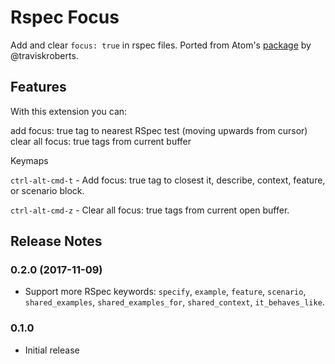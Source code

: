 # Rspec Focus

Add and clear `focus: true` in rspec files.
Ported from Atom's [package](https://github.com/traviskroberts/atom-rspec-focus) by @traviskroberts.

## Features

With this extension you can:

add focus: true tag to nearest RSpec test (moving upwards from cursor)
clear all focus: true tags from current buffer

Keymaps

`ctrl-alt-cmd-t` - Add focus: true tag to closest it, describe, context, feature, or scenario block.

`ctrl-alt-cmd-z` - Clear all focus: true tags from current open buffer.

## Release Notes

### 0.2.0 (2017-11-09)

- Support more RSpec keywords:
    `specify`, `example`, `feature`, `scenario`,
    `shared_examples`, `shared_examples_for`,
    `shared_context`, `it_behaves_like`.

### 0.1.0

- Initial release